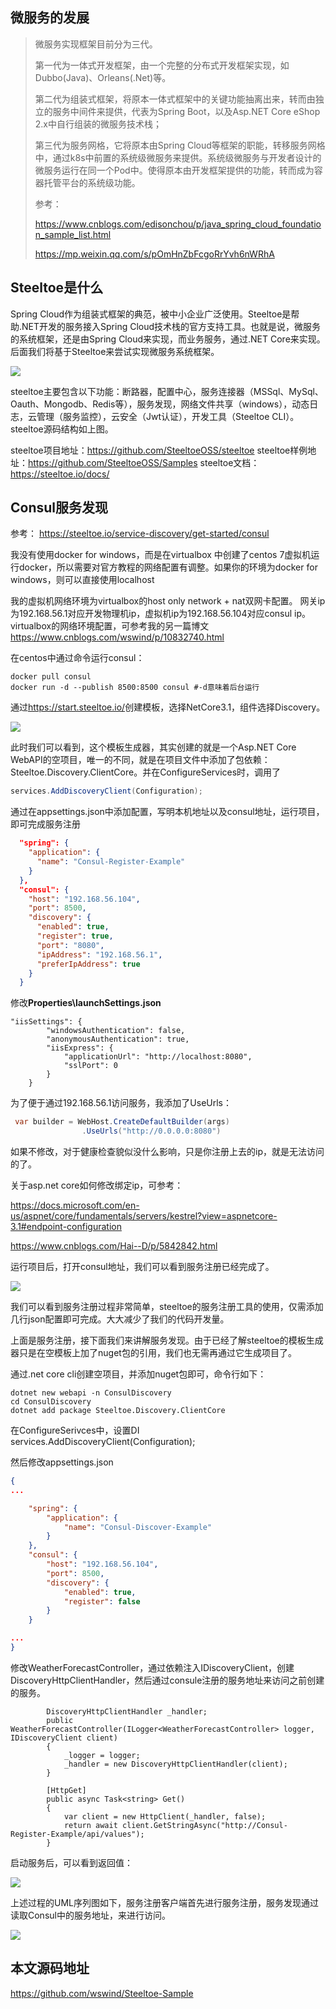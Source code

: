 ## 微服务的发展

> 微服务实现框架目前分为三代。
>
> 第一代为一体式开发框架，由一个完整的分布式开发框架实现，如Dubbo(Java)、Orleans(.Net)等。
>
> 第二代为组装式框架，将原本一体式框架中的关键功能抽离出来，转而由独立的服务中间件来提供，代表为Spring Boot，以及Asp.NET Core eShop 2.x中自行组装的微服务技术栈；
>
> 第三代为服务网格，它将原本由Spring Cloud等框架的职能，转移服务网格中，通过k8s中前置的系统级微服务来提供。系统级微服务与开发者设计的微服务运行在同一个Pod中。使得原本由开发框架提供的功能，转而成为容器托管平台的系统级功能。
>
> 参考：
>
> <https://www.cnblogs.com/edisonchou/p/java_spring_cloud_foundation_sample_list.html>
>
> <https://mp.weixin.qq.com/s/pOmHnZbFcgoRrYvh6nWRhA>

## Steeltoe是什么

Spring Cloud作为组装式框架的典范，被中小企业广泛使用。Steeltoe是帮助.NET开发的服务接入Spring Cloud技术栈的官方支持工具。也就是说，微服务的系统框架，还是由Spring Cloud来实现，而业务服务，通过.NET Core来实现。后面我们将基于Steeltoe来尝试实现微服务系统框架。

![](https://img2020.cnblogs.com/blog/1114902/202003/1114902-20200307164818524-1028921296.png)

steeltoe主要包含以下功能：断路器，配置中心，服务连接器（MSSql、MySql、Oauth、Mongodb、Redis等），服务发现，网络文件共享（windows），动态日志，云管理（服务监控），云安全（Jwt认证），开发工具（Steeltoe CLI）。steeltoe源码结构如上图。


steeltoe项目地址：<https://github.com/SteeltoeOSS/steeltoe>
steeltoe样例地址：<https://github.com/SteeltoeOSS/Samples>
steeltoe文档：<https://steeltoe.io/docs/>

 


## Consul服务发现

参考： <https://steeltoe.io/service-discovery/get-started/consul>

我没有使用docker for windows，而是在virtualbox 中创建了centos 7虚拟机运行docker，所以需要对官方教程的网络配置有调整。如果你的环境为docker for windows，则可以直接使用localhost

我的虚拟机网络环境为virtualbox的host only network + nat双网卡配置。
网关ip为192.168.56.1对应开发物理机ip，虚拟机ip为192.168.56.104对应consul ip。
virtualbox的网络环境配置，可参考我的另一篇博文<https://www.cnblogs.com/wswind/p/10832740.html>

在centos中通过命令运行consul：
```
docker pull consul
docker run -d --publish 8500:8500 consul #-d意味着后台运行
```

通过<https://start.steeltoe.io/>创建模板，选择NetCore3.1，组件选择Discovery。

![](https://steeltoe.io/images/initializr/service-discovery.png) 

此时我们可以看到，这个模板生成器，其实创建的就是一个Asp.NET Core WebAPI的空项目，唯一的不同，就是在项目文件中添加了包依赖：Steeltoe.Discovery.ClientCore。并在ConfigureServices时，调用了

```csharp
services.AddDiscoveryClient(Configuration);
```



通过在appsettings.json中添加配置，写明本机地址以及consul地址，运行项目，即可完成服务注册

```json
  "spring": {
    "application": {
      "name": "Consul-Register-Example"
    }
  },
  "consul": {
    "host": "192.168.56.104",
    "port": 8500,
    "discovery": {
      "enabled": true,
      "register": true,
      "port": "8080",
      "ipAddress": "192.168.56.1",
      "preferIpAddress": true
    }
  }
```

修改**Properties\launchSettings.json**

```
"iisSettings": {
		"windowsAuthentication": false, 
		"anonymousAuthentication": true, 
		"iisExpress": {
			"applicationUrl": "http://localhost:8080",
			"sslPort": 0
		}
	}
```



为了便于通过192.168.56.1访问服务，我添加了UseUrls：

```csharp
 var builder = WebHost.CreateDefaultBuilder(args)
                .UseUrls("http://0.0.0.0:8080")
```

如果不修改，对于健康检查貌似没什么影响，只是你注册上去的ip，就是无法访问的了。

关于asp.net core如何修改绑定ip，可参考：

<https://docs.microsoft.com/en-us/aspnet/core/fundamentals/servers/kestrel?view=aspnetcore-3.1#endpoint-configuration>

<https://www.cnblogs.com/Hai--D/p/5842842.html>

运行项目后，打开consul地址，我们可以看到服务注册已经完成了。



![](https://img2020.cnblogs.com/blog/1114902/202003/1114902-20200307175836506-2126353697.png)

我们可以看到服务注册过程非常简单，steeltoe的服务注册工具的使用，仅需添加几行json配置即可完成。大大减少了我们的代码开发量。

上面是服务注册，接下面我们来讲解服务发现。由于已经了解steeltoe的模板生成器只是在空模板上加了nuget包的引用，我们也无需再通过它生成项目了。

通过.net core cli创建空项目，并添加nuget包即可，命令行如下：

```
dotnet new webapi -n ConsulDiscovery
cd ConsulDiscovery
dotnet add package Steeltoe.Discovery.ClientCore
```

在ConfigureSerivces中，设置DI services.AddDiscoveryClient(Configuration);

然后修改appsettings.json

```json
{
...

	"spring": {
		"application": {
			"name": "Consul-Discover-Example"
		}
	},
	"consul": {
		"host": "192.168.56.104",
		"port": 8500,
		"discovery": {
			"enabled": true,
			"register": false
		}
	}

...
}
```

修改WeatherForecastController，通过依赖注入IDiscoveryClient，创建DiscoveryHttpClientHandler，然后通过consule注册的服务地址来访问之前创建的服务。

```
        DiscoveryHttpClientHandler _handler;
        public WeatherForecastController(ILogger<WeatherForecastController> logger, IDiscoveryClient client)
        {
            _logger = logger;
            _handler = new DiscoveryHttpClientHandler(client);
        }

        [HttpGet]
        public async Task<string> Get()
        {
            var client = new HttpClient(_handler, false);
            return await client.GetStringAsync("http://Consul-Register-Example/api/values");
        }
```

启动服务后，可以看到返回值：

![](https://img2020.cnblogs.com/blog/1114902/202003/1114902-20200307181740506-836395060.png)

上述过程的UML序列图如下，服务注册客户端首先进行服务注册，服务发现通过读取Consul中的服务地址，来进行访问。

![](https://img2020.cnblogs.com/blog/1114902/202003/1114902-20200307235348082-1349478332.png)



## 本文源码地址

<https://github.com/wswind/Steeltoe-Sample>